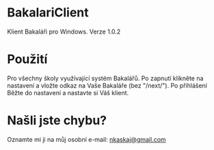 # BakalariClient
Klient Bakaláři pro Windows. Verze 1.0.2
# Použití
Pro všechny školy využívající systém Bakalářů. Po zapnutí klikněte na nastavení a vložte odkaz na Vaše Bakaláře (bez "/next/"). Po přihlášení
Běžte do nastavení a nastavte si Váš klient.
# Našli jste chybu?
Oznamte mi ji na můj osobní e-mail: nkaskaj@gmail.com

